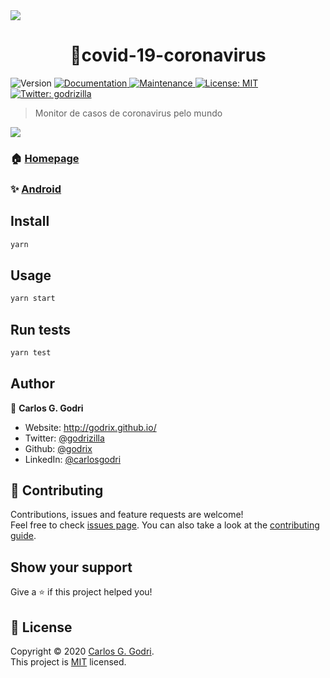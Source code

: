 <img src='https://i.imgur.com/IjDUzpj.png'/>
<h1 align="center">🦠covid-19-coronavirus</h1>
<p>
  <img alt="Version" src="https://img.shields.io/badge/version-1.0.0-blue.svg?cacheSeconds=2592000" />
  <a href="https://github.com/godrix/COVID-19#readme" target="_blank">
    <img alt="Documentation" src="https://img.shields.io/badge/documentation-yes-brightgreen.svg" />
  </a>
  <a href="https://github.com/godrix/COVID-19/graphs/commit-activity" target="_blank">
    <img alt="Maintenance" src="https://img.shields.io/badge/Maintained%3F-yes-green.svg" />
  </a>
  <a href="https://github.com/godrix/COVID-19/blob/master/LICENSE" target="_blank">
    <img alt="License: MIT" src="https://img.shields.io/github/license/godrix/covid-19-coronavirus" />
  </a>
  <a href="https://twitter.com/godrizilla" target="_blank">
    <img alt="Twitter: godrizilla" src="https://img.shields.io/twitter/follow/godrizilla.svg?style=social" />
  </a>
</p>

> Monitor de casos de coronavirus pelo mundo

<img src='https://i.imgur.com/SUJuIXs.png'/>

### 🏠 [Homepage](https://github.com/godrix/COVID-19#readme)

### ✨ [Android](https://github.com/godrix/COVID-19/releases/tag/1.0.0)

## Install

```sh
yarn
```

## Usage

```sh
yarn start
```

## Run tests

```sh
yarn test
```

## Author

👤 **Carlos G. Godri**

* Website: http://godrix.github.io/
* Twitter: [@godrizilla](https://twitter.com/godrizilla)
* Github: [@godrix](https://github.com/godrix)
* LinkedIn: [@carlosgodri](https://linkedin.com/in/carlosgodri)

## 🤝 Contributing

Contributions, issues and feature requests are welcome!<br />Feel free to check [issues page](https://github.com/godrix/COVID-19/issues). You can also take a look at the [contributing guide](https://github.com/godrix/COVID-19/blob/master/CONTRIBUTING.md).

## Show your support

Give a ⭐️ if this project helped you!

## 📝 License

Copyright © 2020 [Carlos G. Godri](https://github.com/godrix).<br />
This project is [MIT](https://github.com/godrix/COVID-19/blob/master/LICENSE) licensed.